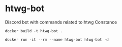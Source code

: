 # htwg-bot
Discord bot with commands related to htwg Constance

``docker build -t htwg-bot .``

``docker run -it --rm --name htwg-bot htwg-bot -d``